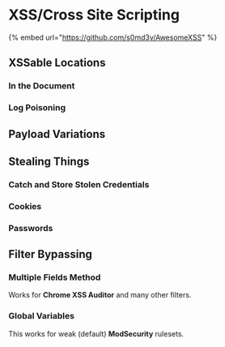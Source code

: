 # XSS/Cross Site Scripting

{% embed url="https://github.com/s0md3v/AwesomeXSS" %}

## XSSable Locations

### In the Document

### Log Poisoning



## Payload Variations



## Stealing Things

### Catch and Store Stolen Credentials



### Cookies



### Passwords

## Filter Bypassing

### Multiple Fields Method

Works for **Chrome XSS Auditor** and many other filters.

### Global Variables

This works for weak \(default\) **ModSecurity** rulesets.





### 







